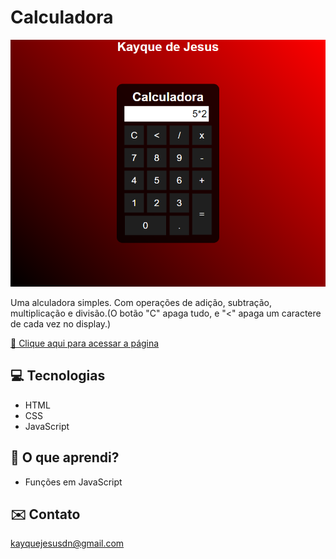 # Calculadora

![preview](./.github/calculadora.png)

Uma alculadora simples. Com operações de adição, subtração, multiplicação e divisão.(O botão "C" apaga tudo, e "<" apaga um caractere de cada vez no display.)


[🔗 Clique aqui para acessar a página](https://kayqueprogram.github.io/calculator/)

## 💻 Tecnologias

- HTML
- CSS
- JavaScript

## 📖 O que aprendi?
- Funções em JavaScript

## ✉️ Contato

kayquejesusdn@gmail.com